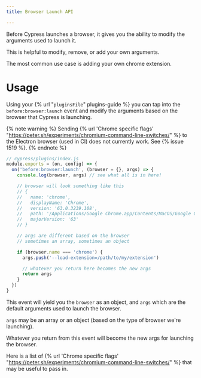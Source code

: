 ```yaml
---
title: Browser Launch API

---
```


Before Cypress launches a browser, it gives you the ability to modify the arguments used to launch it.

This is helpful to modify, remove, or add your own arguments.

The most common use case is adding your own chrome extension.

# Usage

Using your {% url "`pluginsFile`" plugins-guide %} you can tap into the `before:browser:launch` event and modify the arguments based on the browser that Cypress is launching.

{% note warning %}
Sending {% url 'Chrome specific flags' "https://peter.sh/experiments/chromium-command-line-switches/" %} to the Electron browser (used in CI) does not currently work. See {% issue 1519 %}.
{% endnote %}

```js
// cypress/plugins/index.js
module.exports = (on, config) => {
  on('before:browser:launch', (browser = {}, args) => {
    console.log(browser, args) // see what all is in here!

    // browser will look something like this
    // {
    //   name: 'chrome',
    //   displayName: 'Chrome',
    //   version: '63.0.3239.108',
    //   path: '/Applications/Google Chrome.app/Contents/MacOS/Google Chrome',
    //   majorVersion: '63'
    // }

    // args are different based on the browser
    // sometimes an array, sometimes an object

    if (browser.name === 'chrome') {
      args.push('--load-extension=/path/to/my/extension')

      // whatever you return here becomes the new args
      return args
    }
  })
}
```

This event will yield you the `browser` as an object, and `args` which are the default arguments used to launch the browser.

`args` may be an array or an object (based on the type of browser we're launching).

Whatever you return from this event will become the new args for launching the browser.

Here is a list of {% url 'Chrome specific flags' "https://peter.sh/experiments/chromium-command-line-switches/" %} that may be useful to pass in.
